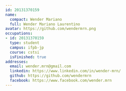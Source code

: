```yaml
---
id: 20131370159
name:
  compact: Wender Mariano
  full: Wender Mariano Laurentino
avatar: https://github.com/wendermrn.png
occupations:
- id: 20131370159
  type: student
  campus: ifpb-jp
  course: cstsi
  isFinished: true
addresses:
  email: wender.mrn@gmail.com
  linkedin: https://www.linkedin.com/in/wender-mrn/
  github: https://github.com/wendermrn
  facebook: https://www.facebook.com/wender.mrn
---
```

